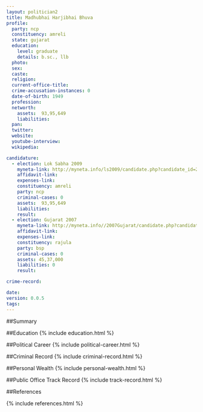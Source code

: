 ```yaml
---
layout: politician2
title: Madhubhai Harjibhai Bhuva
profile: 
  party: ncp
  constituency: amreli
  state: gujarat
  education: 
    level: graduate
    details: b.sc., llb
  photo: 
  sex: 
  caste: 
  religion: 
  current-office-title: 
  crime-accusation-instances: 0
  date-of-birth: 1949
  profession: 
  networth: 
    assets:  93,95,649
    liabilities: 
  pan: 
  twitter: 
  website: 
  youtube-interview: 
  wikipedia: 

candidature: 
  - election: Lok Sabha 2009
    myneta-link: http://myneta.info/ls2009/candidate.php?candidate_id=2575
    affidavit-link: 
    expenses-link: 
    constituency: amreli 
    party: ncp
    criminal-cases: 0
    assets:  93,95,649
    liabilities: 
    result:  
  - election: Gujarat 2007
    myneta-link: http://myneta.info//2007Gujarat/candidate.php?candidate_id=378
    affidavit-link: 
    expenses-link: 
    constituency: rajula 
    party: bsp
    criminal-cases: 0
    assets: 45,37,000
    liabilities: 0
    result:  

crime-record: 

date: 
version: 0.0.5
tags: 
---
```

##Summary


##Education
{% include education.html %}


##Political Career
{% include political-career.html %}


##Criminal Record
{% include criminal-record.html %}


##Personal Wealth
{% include personal-wealth.html %}


##Public Office Track Record
{% include track-record.html %}


##References


{% include references.html %}